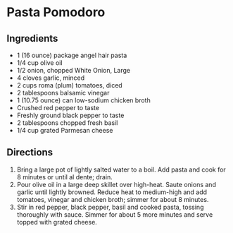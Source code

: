 # Pasta Pomodoro

## Ingredients

* 1 (16 ounce) package angel hair pasta
* 1/4 cup olive oil
* 1/2 onion, chopped White Onion, Large
* 4 cloves garlic, minced
* 2 cups roma (plum) tomatoes, diced
* 2 tablespoons balsamic vinegar
* 1 (10.75 ounce) can low-sodium chicken broth
* Crushed red pepper to taste
* Freshly ground black pepper to taste
* 2 tablespoons chopped fresh basil
* 1/4 cup grated Parmesan cheese

## Directions

1. Bring a large pot of lightly salted water to a boil. Add pasta and cook for 8 minutes or until al dente; drain.
2. Pour olive oil in a large deep skillet over high-heat. Saute onions and garlic until lightly browned. Reduce heat to medium-high and add tomatoes, vinegar and chicken broth; simmer for about 8 minutes.
3. Stir in red pepper, black pepper, basil and cooked pasta, tossing thoroughly with sauce. Simmer for about 5 more minutes and serve topped with grated cheese.

